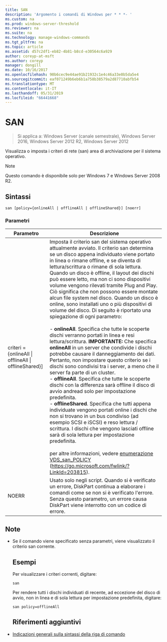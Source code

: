 ```yaml
---
title: SAN
description: 'Argomento i comandi di Windows per * * *- '
ms.custom: na
ms.prod: windows-server-threshold
ms.reviewer: na
ms.suite: na
ms.technology: manage-windows-commands
ms.tgt_pltfrm: na
ms.topic: article
ms.assetid: d57c2df1-eb82-4b81-b8cd-e30564c6a929
author: coreyp-at-msft
ms.author: coreyp
manager: dongill
ms.date: 10/16/2017
ms.openlocfilehash: 90b6cec9e44ae91b21932c1e4c46a33e0b5da5e4
ms.sourcegitcommit: eaf071249b6eb6b1a758b38579a2d87710abfb54
ms.translationtype: MT
ms.contentlocale: it-IT
ms.lasthandoff: 05/31/2019
ms.locfileid: "66441668"
---
```

# <a name="san"></a>SAN

>Si applica a: Windows Server (canale semestrale), Windows Server 2016, Windows Server 2012 R2, Windows Server 2012

Visualizza o imposta i criteri di rete (san) area di archiviazione per il sistema operativo.
> [!NOTE]
> Questo comando è disponibile solo per Windows 7 e Windows Server 2008 R2.

## <a name="syntax"></a>Sintassi
```
san [policy={onlineAll | offlineAll | offlineShared}] [noerr]
```
### <a name="parameters"></a>Parametri

|                          Parametro                           |                                                                                                                                                                                                                                                                                                                                                                                                                                                                                                                                                                                                                                                                                                           Descrizione                                                                                                                                                                                                                                                                                                                                                                                                                                                                                                                                                                                                                                                                                                            |
|--------------------------------------------------------------|----------------------------------------------------------------------------------------------------------------------------------------------------------------------------------------------------------------------------------------------------------------------------------------------------------------------------------------------------------------------------------------------------------------------------------------------------------------------------------------------------------------------------------------------------------------------------------------------------------------------------------------------------------------------------------------------------------------------------------------------------------------------------------------------------------------------------------------------------------------------------------------------------------------------------------------------------------------------------------------------------------------------------------------------------------------------------------------------------------------------------------------------------------------------------------------------------------------------------------------------------------------------------------------------------------------------------------------------------------------------------------------------------------------------------------|
| criteri = {onlineAll &#124; offlineAll &#124; offlineShared}] | Imposta il criterio san del sistema operativo attualmente avviato. Il criterio san determina se un disco appena individuato viene portato in linea o rimane offline, e se diventa di lettura/scrittura o rimane di sola lettura. Quando un disco è offline, il layout dei dischi può essere letto, ma non ci sono dispositivi volume vengono rilevati tramite Plug and Play. Ciò significa che non possono essere montate alcun file system nel disco. Quando un disco è online, sono installati uno o più dispositivi di volume del disco. Di seguito è riportato una spiegazione di ogni parametro:<br /><br />-   **onlineAll**. Specifica che tutte le scoperte dischi verranno portati in linea e resi lettura/scrittura. **IMPORTANTE:**     Che specifica **onlineAll** in un server che condivide i dischi potrebbe causare il danneggiamento dei dati. Pertanto, non impostare questo criterio se i dischi sono condivisi tra i server, a meno che il server fa parte di un cluster.<br />-   **offlineAll**. Specifica che tutte le scoperte dischi con la differenza sarà offline il disco di avvio andread solo per impostazione predefinita.<br />-   **offlineShared**. Specifica che tutti appena individuate vengono portati online i dischi che non si trovano in un bus condiviso (ad esempio SCSI e iSCSI) e reso lettura / scrittura. I dischi che vengono lasciati offline sarà di sola lettura per impostazione predefinita.<br /><br />per altre informazioni, vedere [enumerazione VDS_san_POLICY](https://go.microsoft.com/fwlink/?LinkId=203815) (<https://go.microsoft.com/fwlink/?LinkId=203815>). |
|                            NOERR                             |                                                                                                                                                                                                                                                                                                                                                                                                                                                                                                                                                                                                            Usato solo negli script. Quando si è verificato un errore, DiskPart continua a elaborare i comandi come se non si è verificato l'errore. Senza questo parametro, un errore causa DiskPart viene interrotto con un codice di errore.                                                                                                                                                                                                                                                                                                                                                                                                                                                                                                                                                                                                             |

## <a name="remarks"></a>Note
- Se il comando viene specificato senza parametri, viene visualizzato il criterio san corrente.
  ## <a name="BKMK_Examples"></a>Esempi
  Per visualizzare i criteri correnti, digitare:
  ```
  san
  ```
  Per rendere tutti i dischi individuati di recente, ad eccezione del disco di avvio, non in linea e di sola lettura per impostazione predefinita, digitare:
  ```
  san policy=offlineAll
  ```
  ## <a name="additional-references"></a>Riferimenti aggiuntivi
- [Indicazioni generali sulla sintassi della riga di comando](command-line-syntax-key.md)
